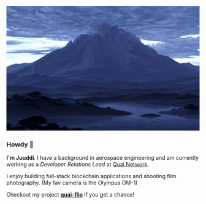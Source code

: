 ![Mountain.gif](./Mountain.gif)

### Howdy 🤠

**I'm Juuddi**. I have a background in aerospace engineering and am currently working as a _Developer Relations Lead_ at [Quai Network](https://qu.ai).

I enjoy building full-stack blockchain applications and shooting film photography. (My fav camera is the Olympus OM-1)

Checkout my project **[quai-flip](https://github.com/Juuddi/quai-flip)** if you get a chance!
